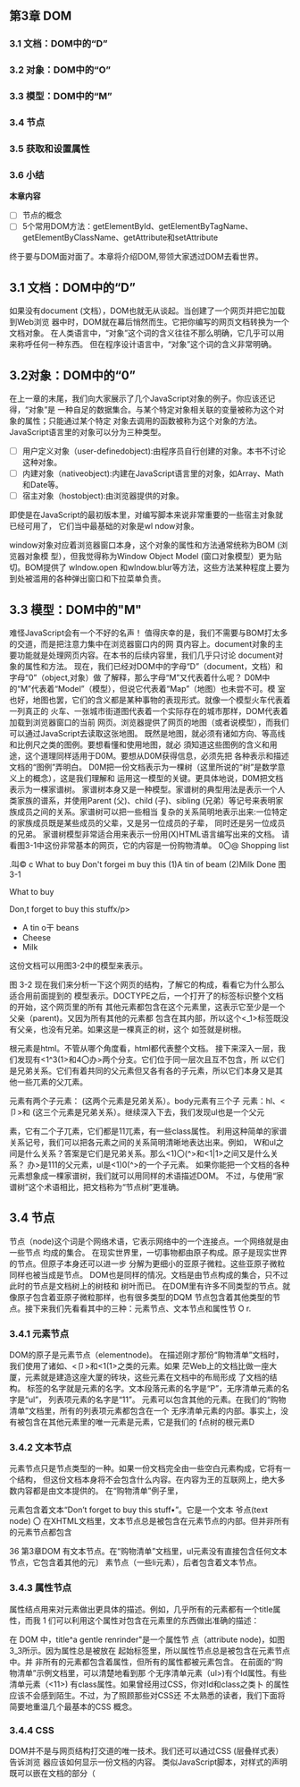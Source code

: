 ##  第3章 DOM
###  3.1 文档：DOM中的“D”
###  3.2 对象：DOM中的“O”
###  3.3 模型：DOM中的“M”
###  3.4 节点
###  3.5 获取和设置属性
###  3.6 小结

**本章内容**
- [ ] 节点的概念
- [ ] 5个常用DOM方法：getElementById、getElementByTagName、getElementByClassName、getAttribute和setAttribute  

终于要与DOM面对面了。本章将介绍DOM,带领大家透过DOM去看世界。  

##  3.1 文档：DOM中的“D”  

如果没有document (文档），DOM也就无从谈起。当创建了一个网页并把它加载到Web浏览 器中时，DOM就在幕后悄然而生。它把你编写的网页文档转换为一个文档对象。
在人类语言中，“对象”这个词的含义往往不那么明确，它几乎可以用来称呼任何一种东西。 但在程序设计语言中，“对象”这个词的含义非常明确。  

##  3.2对象：DOM中的“0”  

在上一章的末尾，我们向大家展示了几个JavaScript对象的例子。你应该还记得，“对象”是 一种自足的数据集合。与某个特定对象相关联的变量被称为这个对象的属性；只能通过某个特定 对象去调用的函数被称为这个对象的方法。
JavaScript语言里的对象可以分为三种类型。
- [ ] 用户定义对象（user-definedobject):由程序员自行创建的对象。本书不讨论这种对象。 
- [ ] 内建对象（nativeobject):内建在JavaScript语言里的对象，如Array、Math和Date等。 
- [ ] 宿主对象（hostobject):由浏览器提供的对象。  

即使是在JavaScript的最初版本里，对编写脚本来说非常重要的一些宿主对象就已经可用了， 它们当中最基础的对象是wl ndow对象。  

window对象对应着浏览器窗口本身，这个对象的属性和方法通常统称为BOM (浏览器对象模 型），但我觉得称为Window Object Model (窗口对象模型）更为贴切。BOM提供了 wlndow.open 和wlndow.blur等方法，这些方法某种程度上要为到处被滥用的各种弹出窗口和下拉菜单负责。

##  3.3 模型：DOM中的"M"  

难怪JavaScript会有一个不好的名声！
值得庆幸的是，我们不需要与BOM打太多的交道，而是把注意力集中在浏览器窗口内的网 頁内容上。document对象的主要功能就是处理网页内容。在本书的后续内容里，我们几乎只讨论 document对象的属性和方法。
现在，我们已经对DOM中的字母“D”（document，文档）和字母“0”（object,对象）做 了解释，那么字母“M”又代表着什么呢？
D0M中的“M”代表着“Model”（模型），但说它代表着“Map”（地图）也未尝不可。模 室也好，地图也罢，它们的含义都是某种事物的表现形式。就像一个模型火车代表着一列真正的 火车、一张城市街道图代表着一个实际存在的城市那样，DOM代表着加载到浏览器窗口的当前 网页。浏览器提供了网页的地图（或者说模型），而我们可以通过JavaScript去读取这张地图。
既然是地图，就必须有诸如方向、等高线和比例尺之类的图例。要想看懂和使用地图，就必 須知道这些图例的含义和用途，这个道理同样适用于D0M。要想从D0M获得信息，必须先把
各种表示和描述文档的“图例”弄明白。
D0M把一份文档表示为一棵树（这里所说的“树”是数学意义上的概念），这是我们理解和 运用这一模型的关键。更具体地说，D0M把文档表示为一棵家谱树。
家谱树本身又是一种模型。家谱树的典型用法是表示一个人类家族的谱系，并使用Parent (父)、child (子)、sibling (兄弟）等记号来表明家族成员之间的关系。家谱树可以把一些相当 复杂的关系简明地表示出来:一位特定的家族成员既是某些成员的父辈，又是另一位成员的子辈， 同时还是另一位成员的兄弟。
家谱树模型非常适合用来表示一份用(X)HTML语言编写出来的文档。 请看图3-1中这份非常基本的网页，它的内容是一份购物清单。
0〇@
Shopping list







.叫© c
What to buy
Don't forgei m buy this
(1)A tin of beam
(2)Milk
Done
图3-1

<!D0CTYPE html>
<html lang=lfenfl>
<head>
<meta charset=nutf-8n />
<title>Shopping list</title>
</head>
<body>
<hl>What to buy</hl>
<p title=!,a gentle reminder,l>Don,t forget to buy this stuffx/p> <ul id=_’purcfiases”>
<li>A tin o干 beans</li>
<li class=lfsalen>Cheese</li>
<li class=flsale important11 >Milk</li>
</ul>
</body>
</html>
这份文档可以用图3-2中的模型来表示。



图 3-2
现在我们来分析一下这个网页的结构，了解它的构成，看看它为什么那么适合用前面提到的 模型表示。DOCTYPE之后，一个打开了的<html>标签标识整个文档的开始，这个网页里的所有 其他元素都包含在这个元素里，这表示它至少是一个父亲（parent)。又因为所有其他的元素都 包含在其内部，所以这个<_1>标签既没有父亲，也没有兄弟。如果这是一棵真正的树，这个<html> 如签就是树根。  

根元素是html。不管从哪个角度看，html都代表整个文档。
接下来深入一层，我们发现有<1^3(1>和4〇办>两个分支。它们位于同一层次且互不包含，所 以它们是兄弟关系。它们有着共同的父元素但又各有各的子元素，所以它们本身又是其 他一些兀素的父兀素。  

<head>元素有两个子元素：<meta^p<t1tle> (这两个元素是兄弟关系）。body元素有三个子 元素：hl、<卩>和 (这三个元素是兄弟关系）。继续深入下去，我们发现ul也是一个父元

素，它有二个子兀素，它们都是11兀素，有一些class属性。
利用这种简单的家谱关系记号，我们可以把各元素之间的关系简明清晰地表达出来。例如， W和ul之间是什么关系？答案是它们是兄弟关系。那么<1)〇(^>和<1|1>之间又是什么关系？ 办>是111的父元素，ul是<1)0(^>的一个子元素。
如果你能把一个文档的各种元素想象成一棵家谱树，我们就可以用同样的术语描述DOM。 不过，与使用“家谱树”这个术语相比，把文档称为“节点树”更准确。  

##  3.4 节点  

节点（node)这个词是个网络术语，它表示网络中的一个连接点。一个网络就是由一些节点 均成的集合。
在现实世界里，一切事物都由原子构成。原子是现实世界的节点。但原子本身还可以进一步 分解为更细小的亚原子微粒。这些亚原子微粒同样也被当成是节点。
DOM也是同样的情况。文档是由节点构成的集合，只不过此时的节点是文档树上的树枝和 树叶而已。
在DOM里有许多不同类型的节点。就像原子包含着亚原子微粒那样，也有很多类型的DQM 节点包含着其他类型的节点。接下来我们先看看其中的三种：元素节点、文本节点和属性节
O	r.  

###  3.4.1 元素节点  

DOM的原子是元素节点（elementnode)。
在描述刚才那份“购物清单”文档时，我们使用了诸如<body>、<卩>和<1(1>之类的元素。如果 茫Web上的文档比做一座大厦，元素就是建造这座大厦的砖块，这些元素在文档中的布局形成 了文档的结构。
标签的名字就是元素的名字。文本段落元素的名字是“P”，无序清单元素的名字是“ul”， 列表项元素的名字是“11”。
元素可以包含其他的元素。在我们的“购物清单”文档里，所有的列表项元素都包含在一个 无序清单元素的内部。事实上，没有被包含在其他元素里的唯一元素是<html>元素，它是我们的 f点树的根元素D  

###  3.4.2 文本节点  

元素节点只是节点类型的一种。如果一份文档完全由一些空白元素构成，它将有一个结构， 但这份文档本身将不会包含什么内容。在内容为王的互联网上，绝大多数内容都是由文本提供的。
在“购物清单”例子里，<P>元素包含着文本“Don’t forget to buy this stuff•”。它是一个文本 爷点(text node) 〇
在XHTML文档里，文本节点总是被包含在元素节点的内部。但并非所有的元素节点都包含

36 第3章DOM
有文本节点。在“购物清单”文档里，ul元素没有直接包含任何文本节点，它包含着其他的元〕
素节点（一些li元素），后者包含着文本节点。  

###  3.4.3 属性节点  

属性结点用来对元素做出更具体的描述。例如，几乎所有的元素都有一个title属性，而我 1
们可以利用这个属性对包含在元素里的东西做出准确的描述：

在 DOM 中，title^a gentle renrinder"是一个属性节
点（attribute node)，如图3_3所示。因为属性总是被放在
起始标签里，所以属性节点总是被包含在元素节点中。并
非所有的元素都包含着属性，但所有的属性都被元素包含。
在前面的“购物清单”示例文档里，可以清楚地看到那
个无序清单元素（ul>)有个Id属性。有些清单元素（<11>)
有class属性。如果曾经用过CSS，你对Id和class之类卜
的属性应该不会感到陌生。不过，为了照顾那些对CSS还
不太熟悉的读者，我们下面将简要地重温几个最基本的CSS
概念。  

###  3.4.4 CSS  

DOM并不是与网页结构打交道的唯一技术。我们还可以通过CSS (层叠样式表）告诉浏览
器应该如何显示一份文档的内容。
类似JavaScript脚本，对样式的声明既可以嵌在文档的<head>部分（<style>#签之间），也可
以放在另外一个样式表文件里（参见第4章)。CSS声明元素样式的语法与JavaScript函数的定义
语法很相似：
selector {
property: value;
}
在样式声明里，我们可以定义浏览器在显示元素时使用的颜色、字体和字号，如下所为
p {
color: yellow;
font-family: "narial", sans-serif;
font-size: l^2em;
>
继承（inheritance)是CSS技术中的一项强大功能。类似于DOM，CSS也把文档的内容视
为一棵节点树。节点树上的各个元素将继承其父元素的样式属性。
例如，如果我们为body元素定义了一些颜色或字体，包含在body元素里的所有元素都将自
属性节点
动获得那些样式:

3.4 节点 37
body {
color: white; background-color:, black;
这些颜色将不仅作用于那些直接包含在<body>标签里的内容，还将作用于嵌套在body元素内 部的所有元素。
图3-4是把刚才定义的样式应用在“购物清单”示例文档上后得到的网页显示效果。
图 3-4	，
在某些场合，当把样式应用于一份文档时，我们其实只想让那些样式作用于某个特定的元素。 例如，我们只想让某一段文本变成某种特殊的颜色和字体，但不想让其他段落受到影响。为了获 得如此精细的控制，需要在文档里插入一些能够把这段文本与其他段落区别开来的特殊标志。 为了把某一个或某几个元素与其他元素区别开来，需要使用class属性或Id属性。
1_ cl ass属性
你可以在所有的元素上任意应用class属性：
```
<p class=Hspecial">This paragraph has the special class</p>
<h2 class="special">So does this headline</h2>
```
在样式表里，可以像下面这样为class属性值相同的所有元素定义同一种样式：
```
•special { font-style: italic;
>
```
还可以像下面这样利用class属性为一种特定类型的元素定义一种特定的样式：
```
h2.special {
text-transform: uppercase;
}
```
□id属性
id属性的用途是给网页里的某个元素加上一个独一无二的标识符，如下所示：
#
```
<ul id=_’purchases’’>
```
在样式表里，可以像下面这样为有特定Id属性值的元素定义一种独享的样式：
#purchases {
border: lpx solid white;

background-color: #333； color: #ccc; padding: lem;
尽管Id本身只能使用一次，样式表还是可以利用Id属性为包含在该特定元素里的其他元素定 义样式。
#purchases li { font-weight: bold;
图3-5是把刚才利用Id属性定义的样式应用在“购物清单”示例文档上而得到的网页显示效果。
0 〇 〇	SHcppiil0 hsi
\ t
What to buy
Don't forget to buy this stuff.
• A ifti «)f fmma ^ Milk
图3-5
Id属性就像是一个挂钩，它一头连着文档里的某个元素，另一头连着CSS样式表里的某个 样式。DOM也可以使用这种挂钩。  

###  3.4.5 获取元素  

秦
有3种DOM方法可获取元素节点，分别是通过元素ID、通过标签名字和通过类名字来获取。 1. getElementByld
DOM提供了一个名为getElementByld的方法，这个方法将返回一个与那个有着给定"id属性 值的元素节点对应的对象。请注意，JavaScript语言区分字母大小写，所以在写出“getElementByld” 时千万不要把大小写弄错了。如果把它错写成“GetElementByld”或“getElementbyid”，你都得 不到正确的结果。
它是document对象特有的函数。在脚本代码里，函数名的后面必须跟有一对圆括号，这对圆 括号包含着函数的参数。getElementByld方法只有一个参数：你想获得的那个元素的Id属性的值, 这个Id值必须放在单引号或双引号里。
document.getElementByld(id)
下面是一个例子：
doamierrLgetElementByIcl( "purchases”）



3.4 节点 39
这个调用将返回一个对象，这个对象对应着document对象里的一个独一无二的元素，那个元 素的HTML Id属性值是purchases。你可以用typeof操作符来验证这一点。typeof操作符可以告
诉我们它的操作数是一个字符串、数值、函数、布尔值还是对象。
下面是把一些JavaScript语句插入到前面给出的“购物清单”文档之后得到的一份代码清单, 新增的代码(黑体字部分)出现在</body>结束标签之前。顺便说一句，我本人并不赞成把JavaScript 代码直接嵌入文档，但这确实是一种简便快捷的测试手段：
<!D0CTYPE html>
<html lang=nenn>
<head>
<meta charset=lfutf-8f, />
<title>Shopping list</title>
</head>
<body>
<hl>What to buy</hl>
<p title=Ha gentle reminder11 >Donft forget to buy this stuf干•<々>
<ul id=npurchasesH>
<li>A tin of beans</li>
<li class=f,salefr>Cheese</li>
<li class=ffsale importantn>Milk</li>
</ul>
<script>
alert(typeof document.getElementById(MpurchasesM));	•
</script>
</body>
</html>
把上面这些代码保存为一个XHTML文件。当在Web浏览器里加载这个XHTML文件，会 募出一个如图3-6所示的alert对话框，它向你们报告document.getElementByld rpurchases")的
类型——它是一个对象。
00 Q



图3-6
事实上，文档中的每一个元素都是一个对象。利用DOM提供的方法能得到任何一个对象。 一般来说，用不着为文档里的每一个元素都定义一个独一无二的Id值，那也太小题大做了。DOM 是供了另一个方法来获取那些没有Id属性的对象。
2. get Element sByTagName
getElementsByTag_e方法返回一个对象数组，每个对象分别对应着文档里有着给定标签的一

个元素。类似于getElementByld，这个方法也是只有一个参数的函数，它的参数是标签的名字：
elefnent - get Element s ByTagName (tag)
它与getElementByld方法有许多相似之处，但它返回的是一个数组，你在编写脚本时千万注
意不要把这两个方法弄混了。
下面是一个例子：
document •getElementsByTagName(ffliH)
这个调用将返回一个对象数组，每个对象分别对应着document对象中的一个列表项元素。与 任何其他的数组一样，我们可以利用length属性査出这个数组里的元素个数。
首先，在上一小节给出的XHTML示例文档里把<script>#签中的alert语句替换为下面这
条语句：
alert (document •getElemerrtsByTagNamef’li"^ length);
你会看到这份示例文档里的列表项元素的个数：3。这个数组里的每个元素都是一个对象。 可以通过利用一个循环语句和typeof操作符去遍历这个数组来验证这一点。例如，你可以试试下 面这个f〇「循环：
for (var i=〇; i < document.getElementsByTagName(,fli!l).length; i++) { alert(typeo千 doamien1^getElemervtsByTagName(’’li’’）[i]);
}
请注意，即使在整个文档里这个标签只有一个元素，getElementsByTagName也返回一个数组。 此时，那个数组的长度是1。
你或许已经开始觉得用键盘反复敲入(docurnent.getElementsByTagNameni)是件很麻烦的事
情，而这些长长的字符串会让代码变得越来越难以阅读。有个简单的办法可以减少不必要的打字 量并改善代码的可读性：只要把document.getElementsByTagName("11n")赋值给一个变量即可。
请把<sc「1卩1>标签中的al ert语句替换为下面这些语句：
```
var items = documents get ElementsByTagName(l,li,f); 
for (var i=0; i < items.length; i) 
{ alert(typeof itemsfi]);
} 
```
现在，你将看到三个alert对话框，显示的消息都是“object”。
getElementsByTagName允许把一个通配符作为它的参数，而这意味着文档里的每个元素都将在 这个函数所返回的数组里占有一席之地。通配符（星号字符“*”）必须放在引号里，这是为了让 通配符与乘法操作符有所区别。如果你想知道某份文档里总共有多少个元素节点，像下面这样使 用通配符即可：
alert (document •getElementsByTagName(ll*n) .length);
还可以把getElementByld和getElementsByTagMame结合起来运用。例如，刚才给出的几个例子 都是通过document对象调用getElementsByTagName的，如果只想知道Id属性值是purchase的元素 包含着多少个列表项，必须通过一个更具体的对象去调用这个方法，如下所示：

3.4 节点 41
var shopping = document•getElementById(!,purchasesn); var items = shopping.getElementsByTagName(H*,f);
在这两条语句执行完毕后，Items数组将只包含Id属性值是purchase的无序清单里的元素。 具体到这个例子，Items数组的长度刚好与这份文档里的列表项元素的总数相等：
alert (items•length);
如果还需要更多的证据，下面这些语句将证明Items数组里的每个值确实是一个对象：
for (var i=〇; i < items•length; i++) { alert(typeof itemsfi]);



□getEl ementsByCl assName
HTML5 DOM (h郎://

www.whatwg.org/specs/web-apps/current-work/)中新增了一个令人期待 已久的方法：getElementsByClassName。这个方法让我们能够通过class属性中的类名来访问元素。 不过，由于这个方法还比较新，某些D0M实现里可能还没有，因此在使用的时候要当心。下面 我们先来看一看这个方法能帮我们做什么，然后再讨论怎么可靠地使用该方法。
与getEl ementsByTagName方法类似，getEl ementsByCl assName也只接受一个参数，就是类名：
getElementsByClassName(c2ass)
0
这个方法的返回值也与getElementsByTagName类似，都是一个具有相同类名的元素的数组。 下面这行代码返回的就是一个数组，其中包含类名为"sale"的所有元素：
document •getElementsByClassName(llsalefr)
使用这个方法还可以査找那些带有多个类名的元素。要指定多个类名，只要在字符串参数中 用空格分隔类名即可。例如，在<script>标签中添加下面这行alert代码：
alert(document^getElementsByClassName(11 important sale11).length);
你会看到警告框中显示1，表示只有一个元素匹配，因为只有一个元素同时带有"important" 和"sale”类名。注意，即使在元素的class属性中，类名的顺序是"sale import"而非参数中指定的 •import sale"，也照样会匹配该元素。不仅类名的实际顺序不重要，就算元素还带有更多类名也 没有关系。
与使用 getElementsByTagName—样，也可以组合使用 getElementsByClassName 和 getElementBy Id。
如果你想知道在Id为"purchases"的元素中有多少类名包含”sale"列表项，可以先找到那个特定的 对象，然后再调用 getElementsByClassName:
var shopping = document^getElementById(npurchasest!); var sales = shopping.getElementsByClassName(l,sale11);
这样，sales数组中包含的就只是位于"purchases"列表中的带有"sale"类的元素。运行下面这 行代码，就会看到sales数组中包含两项：
alert (sales•length);
这个getElementsByClassName方法非常有用，但只有较新的浏览器才支持它。为了弥补这一 不足，D0M脚本程序员需要使用已有的D0M方法来实现自己的getElementsByClassName，有点像

是成人礼似的。而多数情况下，他们的实现过程都与下面这个getElementsByClassName大致相似， 这个函数能适用于新老浏览器：
function getElementsByClassName(node, classname) {
if (node^getElementsByClassName) {
//使用现有方法
return node^getElementsByClassName(classname);
} else {
var results = new Array();
var elems = node^getElementsByTagName(n*l!);
for (var i=〇; i<elems^length; i++) {
if (elems
results
；i].className*indexOf(classname) ；results.length] = elems[i];
-1) {
return results
这个getElementsByClassName函数接受两个参数。第一个node表示DOM树中的搜索起点， 第二个classname就是要捜索的类名了。如果传入节点上已经存在了适当的getElementsByClassName 函数，那么这个新函数就直接返回相应的节点列表。如果getElementsByClassName函数不存在， 这个新函数就会循环遍历所有标签，査找带有相应类名的元素。（这个例子不适用于多个类名。） 如果使用这个函数来模拟前面取得购物列表的操作，就可以这样写：
var shopping = document^getElementById(,,purchasesT!); var sales = getElementsByClassName(shopping, nsalef?);
当然，捜索匹配的DOM元素的方法有很多，但真正高效的却不多，有兴趣的读者可以参考 Robert Nyman 的文章	所ate g故五/e所办

http://robertnyman.com/2008/05/27/the-
ultimate-getelementsbyclassname-anno-2008) 0
第5章将继续讨论类似的支持性问题，以及如何解决这些问题。第7章将更详细地探讨DOM 操作方法。  

###  3.4.6盘点知识点  

你一定已经厌倦了看那么多遍显示着单词“object”的alert对话框。你一定已经明白：文档 中的每个元素节点都是一个对象。不仅如此，这些对象中的每一个还天生具有一系列非常有用的 方法，这要归功于DOM。利用这些预先定义好的方法，我们不仅可以检索出文档里任何一个对 象的信息，甚至还可以改变元素的属性。
下面是对本章此前学习内容的一个简要总结。
□一份文档就是一棵节点树。
口节点分为不同的类型：元素节点、属性节点和文本节点等。
(2)getElementByld将返回一个对象，该对象对应着文档里的一个特定的元素节点。
(3)getElementsByTagName和getElementByclassName将返回一个对象数组，它们分别对应着文
档里的一组特定的元素节点。
□每个节点都是一个对象。
接下来介绍节点对象的属性和方法。  

##  3.5 获取和设置属性  

至此，我们已经介绍了 3种获取特定元素的方法:分别是getEl ementBy Id，getEl ementsByTagName 茜getElementBy  

ClassName。得到需要的元素以后，我们就可以设法获取它的各个属性。getAttn'bute 方法就是用来做这件事的。相应地，setAttrlbute方法则可以更改属性节点的值。  

###  3.5.1 getAttribute  

getAttri bute是一个函数。它只有一个参数	你打算査询的属性的名字：
object .getl\ttxibute(attribute)
与此前我们介绍过的那些方法不同，getAttribute方法不属于document对象，所以不能通过 Jocinent对象调用。它只能通过元素节点对象调用。例如，可以与getElementsByTagName方法合用， 获取每个<p>元素的title属性，如下所示：
var paras = document.getElefnentsByTagName(np");	，
for (var i=〇; i < paras•length; i++ ) { alert(paras[i]^getAttribute(,ftitle,f));
}
把上面这段代码放到前面给出的“购物清单”文件的末尾，然后在Web浏览器里重新加载 这个页面，屏幕上将弹出一个显示着文本消息“a gentle reminder”的alert对话框。
在“购物清单”文件里只有一个<P>元素，并且它有title属性。假如这份文档有更多个<p> 元素，并且它们没有title属性，贝ljgetAttribute("t1tle")方法会返回null值。在JavaScript里，
mil的含义是“没有值”。把下面代码添加到“购物清单”文件中的现有<P>标签之后：
<p>This is just a test</p>
重新加载这个页面。这一次，你将看到两个alert对话框，而第二个对话框将是一片空白或 者是只显示着单词“mill”，这取决于你使用是哪种Web浏览器。
我们可以修改脚本，让它只在title属性有值时才弹出消息。我们将增加一条If语句来检查 getAttribute的返回值是不是null。趁着这个机会，我们顺便增加几个变量以提髙脚本的可读性。
var paras = document• getElementsByTagName(,rp,f); for (var i=〇; i< paras•length; i++) { var title一text = paras[i] ♦getAttribute(,ftitletf); if (title_text != null) { aiert(title一text);
} ~
}
现在重新加载这个页面，你会看到一个显示着“a gentle reminder”消息的alert对话框，如 图3-7所示。

44 第3章DOM
o o o .：

Wha
\ >



9«n^e reminder
Don*t fo?
This is just a test







我们甚至可以把这段代码缩得更短一些。当检查某项数据是否是null值时，我们其实是在 检查它是否存在。这种检査可以简化为直接把被检查的数据用作If语句的条件。If (something) 与If (something != null)完全等价，但前者显然更为简明。此时，如果something存在，则If语 句的条件将为真；如果something不存在，则If语句的条件将为假。
具体到这个例子，只要我们把If (tniejext != null)替换为彳f (tniejext)，我们就可以 得到更简明的代码。此外，为了进一步增加代码的可读性，我们还可以趁此机会把alert语句与 If语句写在同一行上，这可以让它们更接近于我们日常生活中的英语句子：
var paras = document.getElementsByTagName(Hpn); for (var i=〇; i< paras•length; i++) { var title_text = paras[i]^getAttribute(ntitleM); if (title_text) alert(titlejtext);  

###  3.5.2 setAttribute  

此前介绍的所有方法都是用来获取信息。setAttributeO有点不同：它允许我们对属性节点的 值做出修改。与getAttribute—样，setAttribute也只能用于元素节点：
object .setMtxibute(attribute, value)
在下面的例子里，第一条语句得到Id是purchase的元素，第二条语句把这个元素的title 属性值设置为a list of goods:
var shopping = docufnent^getElementById(npurchasesM); shopping.setAttribute(,,title,,/,a list of goods'1);
我们可以利用getAttribute来证明这个元素的title属性值确实发生了变化：
var shopping = document•getElementById(npurchases!,);
alert(shopping,getAttribute("title"));
shoppingssetAttribute(,'title''/'a list of goods11);
alert (shopping, getAttribute( "title”)；	、
加载页面后将弹出两个alert对话框：第一个alert对话框出现在setAttribute被调用之前， 它将是一片空白或显示单词“null”；第二个出现在设置title属性值之后，它将显示“a list of  


##  3.6 小结  

本章介绍了DOM 提供的五个方法:
- [ ] getElementById
- [ ] getElementsByTagName
- [ ] getElementByClassName
- [ ] getAttribute
- [ ] setAttribute  

这五个方法是将要编写的许多DOM脚本的基石。  

DOM 还提供了许多其他的属性和方法，如nodeName、nodeValue、chi ldNodes、nextSibling 和
parentNode 等，这里仅举这么几个例子。在后面需要的时候我会详细介绍它们。我现在就提到它们主要是为了吊吊大家的胃口。  

本章内容偏重于理论。在看过那么多的alert对话框之后，相信大家都迫不及待地想通过一些其他东西进一步了解和测试DOM,而我也正想通过一个案例来进一步展示DOM 的强大威力。在下一章中，我将带领大家利用本章介绍的DOM方法去创建一个基于JavaScript 的图片库。